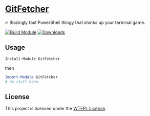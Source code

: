 ﻿
# [GitFetcher](https://www.powershellgallery.com/packages/GitFetcher)

🔥 Blazingly fast PowerShell thingy that stonks up your terminal game.

[![Build Module](https://github.com/chadnpc/GitFetcher/actions/workflows/build_module.yaml/badge.svg)](https://github.com/chadnpc/GitFetcher/actions/workflows/build_module.yaml)
[![Downloads](https://img.shields.io/powershellgallery/dt/GitFetcher.svg?style=flat&logo=powershell&color=blue)](https://www.powershellgallery.com/packages/GitFetcher)

## Usage

```PowerShell
Install-Module GitFetcher
```

then

```PowerShell
Import-Module GitFetcher
# do stuff here.
```

## License

This project is licensed under the [WTFPL License](LICENSE).
